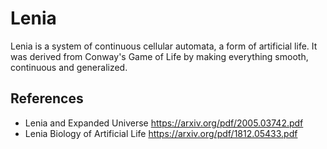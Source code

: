 # Lenia
Lenia is a system of continuous cellular automata, a form of artificial life. It was derived from Conway's Game of Life by making everything smooth, continuous and generalized.

## References
 - Lenia and Expanded Universe https://arxiv.org/pdf/2005.03742.pdf
 - Lenia Biology of Artificial Life https://arxiv.org/pdf/1812.05433.pdf
